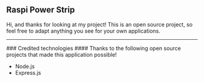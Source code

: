 ## Raspi Power Strip

Hi, and thanks for looking at my project! This is an open source project, so feel free to adapt anything you see for your own applications.




<hr>
### Credited technologies
#### Thanks to the following open source projects that made this application possible!

* Node.js
* Express.js
